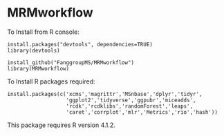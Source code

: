 # MRMworkflow

To Install from R console:

````
install.packages("devtools", dependencies=TRUE)
library(devtools) 

install_github("FanggroupMS/MRMworkflow")
library(MRMworkflow)
````


To Install R packages required:

````
install.packages(c('xcms','magrittr','MSnbase','dplyr','tidyr',
                   'ggplot2','tidyverse','ggpubr','miceadds',
                   'rcdk','rcdklibs','randomForest','leaps',
                   'caret','corrplot','mlr','Metrics','rio','hash'))
````


This package requires R version 4.1.2.
